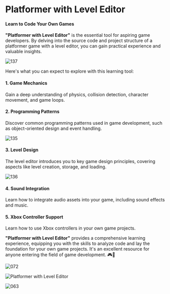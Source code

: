 # Platformer with Level Editor

#### Learn to Code Your Own Games



**"Platformer with Level Editor"** is the essential tool for aspiring game developers. By delving into the source code and project structure of a platformer game with a level editor, you can gain practical experience and valuable insights.

![137](https://github.com/JoeLumbley/Platformer-with-Level-Editor/assets/77564255/19f1dce7-32d2-4aa1-8196-05d4fc7cb782)



Here's what you can expect to explore with this learning tool:

#### 1. Game Mechanics
Gain a deep understanding of physics, collision detection, character movement, and game loops.

#### 2. Programming Patterns
Discover common programming patterns used in game development, such as object-oriented design and event handling.

![135](https://github.com/JoeLumbley/Platformer-with-Level-Editor/assets/77564255/ac80b900-30b0-483e-b4df-aa9a55d41f1d)



#### 3. Level Design
The level editor introduces you to key game design principles, covering aspects like level creation, storage, and loading.


![136](https://github.com/JoeLumbley/Platformer-with-Level-Editor/assets/77564255/6d360dd2-8d85-4726-afb1-31bd7564726e)





#### 4. Sound Integration
Learn how to integrate audio assets into your game, including sound effects and music.

#### 5. Xbox Controller Support
Learn how to use Xbox controllers in your own game projects.

**"Platformer with Level Editor"** provides a comprehensive learning experience, equipping you with the skills to analyze code and lay the foundation for your own game projects. It's an excellent resource for anyone entering the field of game development. 🎮🚀






![072](https://github.com/JoeLumbley/Platformer-with-Level-Editor/assets/77564255/c4ae4c4c-7641-4a9f-96d5-c19805fdcc01)





![Platformer with Level Editor](https://github.com/JoeLumbley/Platformer-with-Level-Editor/assets/77564255/9c8fc9e2-5e4f-4f1f-a544-8b5b3a6ad385)

![063](https://github.com/JoeLumbley/Platformer-with-Level-Editor/assets/77564255/c55ed39f-9a4e-43d6-84a0-f5c364f224d9)



































